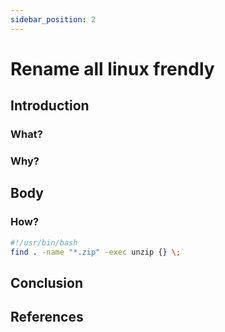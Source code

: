 ```yaml
---
sidebar_position: 2
---
```


# Rename all linux frendly

## Introduction

### What?

### Why?

## Body

### How?

``` bash
#!/usr/bin/bash
find . -name "*.zip" -exec unzip {} \;
```

## Conclusion

## References

